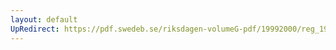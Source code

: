 ```yaml
---
layout: default
UpRedirect: https://pdf.swedeb.se/riksdagen-volumeG-pdf/19992000/reg_19992000/reg_19992000_0299.pdf
---
```

